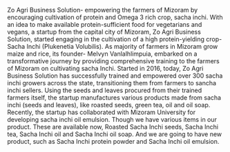 Zo Agri Business Solution- empowering the farmers of Mizoram by encouraging cultivation of protein and Omega 3 rich crop, sacha inchi.
With an idea to make available protein-sufficient food for vegetarians and vegans, a startup from the capital city of Mizoram, Zo Agri Business Solution, started engaging in the cultivation of a high protein-yielding crop- Sacha Inchi (Plukenetia Volubilis).  As majority of farmers in Mizoram grow maize and rice, its founder- Melvyn Vanlalhlimpuia, embarked on a transformative journey by providing comprehensive training to the farmers of Mizoram on cultivating sacha Inchi. Started in 2016, today, Zo Agri Business Solution has successfully trained and empowered over 300 sacha inchi growers across the state, transitioning them from farmers to sancha inchi sellers. Using the seeds and leaves procured from their trained farmers itself, the startup manufactures various products made from sacha inchi (seeds and leaves), like roasted seeds, green tea, oil and oil soap. Recently, the startup has collaborated with Mizoram University for developing sacha inchi oil emulsion. 
Though we have various items in our product. These are available now, Roasted Sacha Inchi seeds, Sacha Inchi tea, Sacha Inchi oil and Sacha Inchi oil soap. And we are going to have new product, such as Sacha Inchi protein powder and Sacha Inchi oil emulsion.
